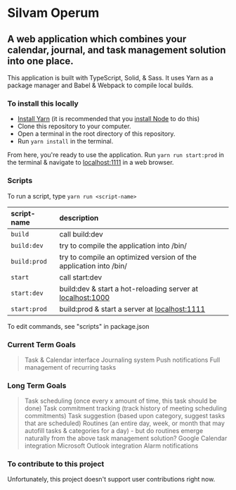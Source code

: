 Silvam Operum
===
A web application which combines your calendar, journal, and task management solution into one place.
---
This application is built with TypeScript, Solid, & Sass. It uses Yarn as a package manager and Babel & Webpack to compile local builds.

### To install this locally
* [Install Yarn] (it is recommended that you [install Node] to do this)
* Clone this repository to your computer.
* Open a terminal in the root directory of this repository.
* Run `yarn install` in the terminal.

From here, you're ready to use the application. Run `yarn run start:prod` in the terminal & navigate to [localhost:1111](http://localhost:1111) in a web browser.

### Scripts
To run a script, type `yarn run <script-name>`

| script-name | description |
|:----------- |:----------- |
| `build` | call build:dev |
| `build:dev` | try to compile the application into /bin/ |
| `build:prod` | try to compile an optimized version of the application into /bin/ |
| `start` | call start:dev |
| `start:dev` | build:dev & start a hot-reloading server at [localhost:1000](http://localhost:1000) |
| `start:prod` | build:prod & start a server at [localhost:1111](http://localhost:1111) |

To edit commands, see "scripts" in package.json

### Current Term Goals
> Task & Calendar interface
> Journaling system
> Push notifications
> Full management of recurring tasks

### Long Term Goals
> Task scheduling (once every x amount of time, this task should be done)
> Task commitment tracking (track history of meeting scheduling commitments)
> Task suggestion (based upon category, suggest tasks that are scheduled)
> Routines (an entire day, week, or month that may autofill tasks & categories for a day) - but do routines emerge naturally from the above task management solution?
> Google Calendar integration
> Microsoft Outlook integration
> Alarm notifications

### To contribute to this project
Unfortunately, this project doesn't support user contributions right now.

[install Node]: https://nodejs.org/en/download/
[Install Yarn]: https://yarnpkg.com/getting-started/install
[Solid]: https://www.solidjs.com/